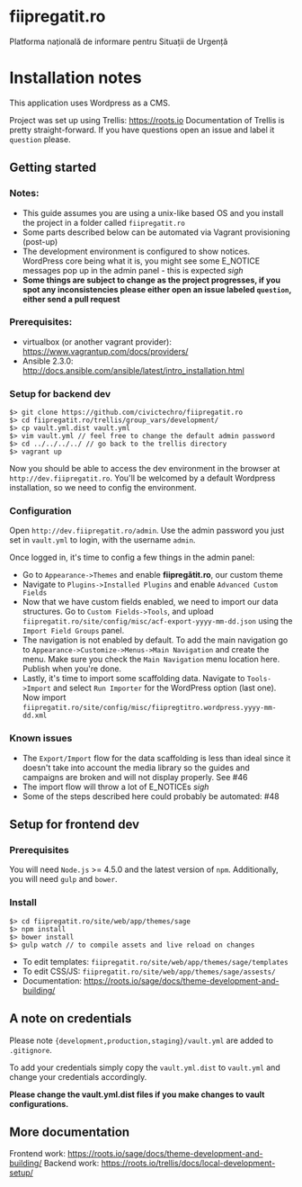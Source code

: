 # fiipregatit.ro
Platforma națională de informare pentru Situații de Urgență

# Installation notes
This application uses Wordpress as a CMS.

Project was set up using Trellis: https://roots.io
Documentation of Trellis is pretty straight-forward. If you have questions open an issue and label it `question` please.


## Getting started
### Notes: ###

- This guide assumes you are using a unix-like based OS and you install the project in a folder called `fiipregatit.ro`
- Some parts described below can be automated via Vagrant provisioning (post-up)
- The development environment is configured to show notices. WordPress core being what it is, you might see some E_NOTICE messages pop up in the admin panel - this is expected *sigh*
- **Some things are subject to change as the project progresses, if you spot any inconsistencies please either open an issue labeled `question`, either send a pull request**

### Prerequisites: ###
- virtualbox (or another vagrant provider): https://www.vagrantup.com/docs/providers/
- Ansible 2.3.0: http://docs.ansible.com/ansible/latest/intro_installation.html

### Setup for backend dev ###
```
$> git clone https://github.com/civictechro/fiipregatit.ro
$> cd fiipregatit.ro/trellis/group_vars/development/
$> cp vault.yml.dist vault.yml
$> vim vault.yml // feel free to change the default admin password
$> cd ../../../../ // go back to the trellis directory
$> vagrant up
```

Now you should be able to access the dev environment in the browser at `http://dev.fiipregatit.ro`. You'll be welcomed by a default Wordpress installation, so we need to config the environment.

### Configuration ###

Open `http://dev.fiipregatit.ro/admin`. Use the admin password you just set in `vault.yml` to login, with the username `admin`.

Once logged in, it's time to config a few things in the admin panel:

- Go to `Appearance->Themes` and enable **fiipregătit.ro**, our custom theme
- Navigate to `Plugins->Installed Plugins` and enable `Advanced Custom Fields`
- Now that we have custom fields enabled, we need to import our data structures. Go to `Custom Fields->Tools`, and upload `fiipregatit.ro/site/config/misc/acf-export-yyyy-mm-dd.json` using the `Import Field Groups` panel.
- The navigation is not enabled by default. To add the main navigation go to `Appearance->Customize->Menus->Main Navigation` and create the menu. Make sure you check the `Main Navigation` menu location here. Publish when you're done.
- Lastly, it's time to import some scaffolding data. Navigate to `Tools->Import` and select `Run Importer` for the WordPress option (last one). Now import  `fiipregatit.ro/site/config/misc/fiipregtitro.wordpress.yyyy-mm-dd.xml`

### Known issues ###
- The `Export/Import` flow for the data scaffolding is less than ideal since it doesn't take into account the media library so the guides and campaigns are broken and will not display properly. See #46
- The import flow will throw a lot of E_NOTICEs *sigh*
- Some of the steps described here could probably be automated: #48


## Setup for frontend dev ##
### Prerequisites ###

You will need `Node.js` >= 4.5.0 and the latest version of `npm`. Additionally, you will need `gulp` and `bower`.

### Install ###
```
$> cd fiipregatit.ro/site/web/app/themes/sage
$> npm install
$> bower install
$> gulp watch // to compile assets and live reload on changes
```

- To edit templates: `fiipregatit.ro/site/web/app/themes/sage/templates`
- To edit CSS/JS: `fiipregatit.ro/site/web/app/themes/sage/assests/`
- Documentation: https://roots.io/sage/docs/theme-development-and-building/

## A note on credentials ##
Please note `{development,production,staging}/vault.yml` are added to `.gitignore`.

To add your credentials simply copy the `vault.yml.dist` to `vault.yml` and change your credentials accordingly.

**Please change the vault.yml.dist files if you make changes to vault configurations.**

## More documentation ##
Frontend work: https://roots.io/sage/docs/theme-development-and-building/
Backend work: https://roots.io/trellis/docs/local-development-setup/
